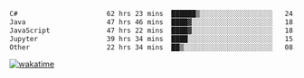 <!--START_SECTION:waka-->

```txt
C#                      62 hrs 23 mins  ██████▒░░░░░░░░░░░░░░░░░░   24.75 %
Java                    47 hrs 46 mins  ████▓░░░░░░░░░░░░░░░░░░░░   18.95 %
JavaScript              47 hrs 22 mins  ████▓░░░░░░░░░░░░░░░░░░░░   18.79 %
Jupyter                 39 hrs 34 mins  ████░░░░░░░░░░░░░░░░░░░░░   15.69 %
Other                   22 hrs 34 mins  ██▒░░░░░░░░░░░░░░░░░░░░░░   08.95 %
```

<!--END_SECTION:waka-->
[![wakatime](https://wakatime.com/badge/user/6c2f442e-41b4-42e3-bc06-d5d8203ad1da.svg)](https://wakatime.com/@6c2f442e-41b4-42e3-bc06-d5d8203ad1da)
